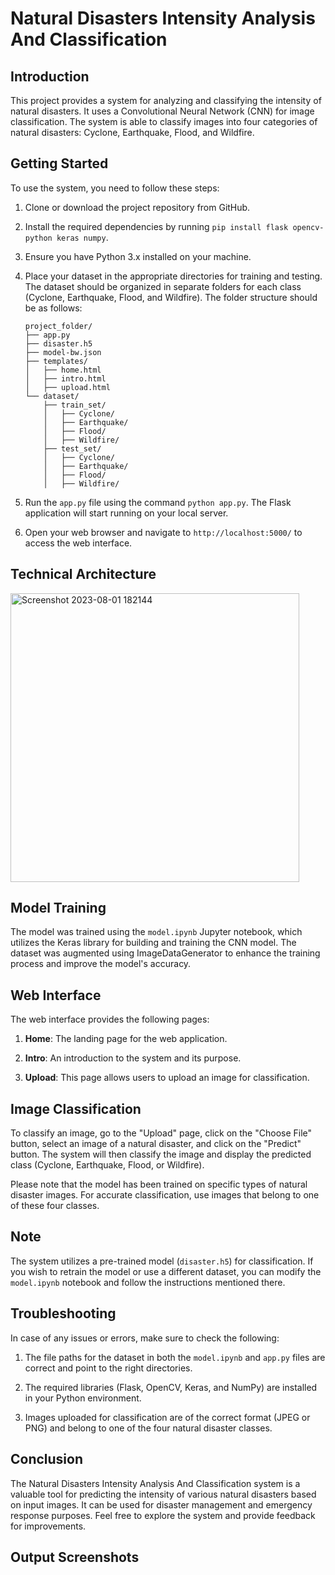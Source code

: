 # Natural Disasters Intensity Analysis And Classification

## Introduction

This project provides a system for analyzing and classifying the intensity of natural disasters. It uses a Convolutional Neural Network (CNN) for image classification. The system is able to classify images into four categories of natural disasters: Cyclone, Earthquake, Flood, and Wildfire.

## Getting Started

To use the system, you need to follow these steps:

1. Clone or download the project repository from GitHub.

2. Install the required dependencies by running `pip install flask opencv-python keras numpy`.

3. Ensure you have Python 3.x installed on your machine.

4. Place your dataset in the appropriate directories for training and testing. The dataset should be organized in separate folders for each class (Cyclone, Earthquake, Flood, and Wildfire). The folder structure should be as follows:

   ```
   project_folder/
   ├── app.py
   ├── disaster.h5
   ├── model-bw.json
   ├── templates/
   │   ├── home.html
   │   ├── intro.html
   │   ├── upload.html
   └── dataset/
       ├── train_set/
       │   ├── Cyclone/
       │   ├── Earthquake/
       │   ├── Flood/
       │   ├── Wildfire/
       ├── test_set/
       │   ├── Cyclone/
       │   ├── Earthquake/
       │   ├── Flood/
       │   ├── Wildfire/
   ```

5. Run the `app.py` file using the command `python app.py`. The Flask application will start running on your local server.

6. Open your web browser and navigate to `http://localhost:5000/` to access the web interface.

## Technical Architecture
<img width="462" alt="Screenshot 2023-08-01 182144" src="https://github.com/Sreeja799/Natural_Disasters_Intensity_Analysis_And_Classification/assets/73770166/29ff5d44-ee6f-469d-b551-3857cca507a8">

## Model Training

The model was trained using the `model.ipynb` Jupyter notebook, which utilizes the Keras library for building and training the CNN model. The dataset was augmented using ImageDataGenerator to enhance the training process and improve the model's accuracy.

## Web Interface

The web interface provides the following pages:

1. **Home**: The landing page for the web application.

2. **Intro**: An introduction to the system and its purpose.

3. **Upload**: This page allows users to upload an image for classification.

## Image Classification

To classify an image, go to the "Upload" page, click on the "Choose File" button, select an image of a natural disaster, and click on the "Predict" button. The system will then classify the image and display the predicted class (Cyclone, Earthquake, Flood, or Wildfire).

Please note that the model has been trained on specific types of natural disaster images. For accurate classification, use images that belong to one of these four classes.

## Note

The system utilizes a pre-trained model (`disaster.h5`) for classification. If you wish to retrain the model or use a different dataset, you can modify the `model.ipynb` notebook and follow the instructions mentioned there.

## Troubleshooting

In case of any issues or errors, make sure to check the following:

1. The file paths for the dataset in both the `model.ipynb` and `app.py` files are correct and point to the right directories.

2. The required libraries (Flask, OpenCV, Keras, and NumPy) are installed in your Python environment.

3. Images uploaded for classification are of the correct format (JPEG or PNG) and belong to one of the four natural disaster classes.

## Conclusion

The Natural Disasters Intensity Analysis And Classification system is a valuable tool for predicting the intensity of various natural disasters based on input images. It can be used for disaster management and emergency response purposes. Feel free to explore the system and provide feedback for improvements.

## Output Screenshots

